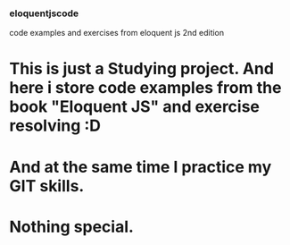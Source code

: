### eloquentjscode
code examples and exercises from eloquent js 2nd edition

# This is just a Studying project. And here i store code examples from the book "Eloquent JS" and exercise resolving :D
# And at the same time I practice my GIT skills.
# Nothing special.
